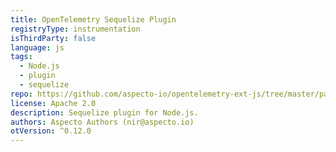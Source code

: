 ```yaml
---
title: OpenTelemetry Sequelize Plugin
registryType: instrumentation
isThirdParty: false
language: js
tags:
  - Node.js
  - plugin
  - sequelize
repo: https://github.com/aspecto-io/opentelemetry-ext-js/tree/master/packages/plugin-sequelize
license: Apache 2.0
description: Sequelize plugin for Node.js.
authors: Aspecto Authors (nir@aspecto.io)
otVersion: ^0.12.0
---
```

